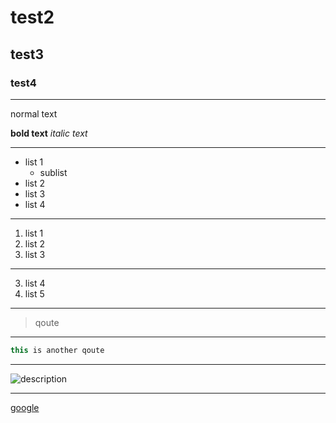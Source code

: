 # test2

## test3
### test4

---
normal text

**bold text**
*italic text*


---

- list 1
  - sublist
- list 2
- list 3
- list 4


---

1. list 1
2. list 2
3. list 3
---
3. list 4
5. list 5

---
> qoute
---

```javascript
this is another qoute
```

---

![description](https://images.pexels.com/photos/268533/pexels-photo-268533.jpeg?cs=srgb&dl=pexels-pixabay-268533.jpg&fm=jpg)

---

[google](https://www.google.com/)




